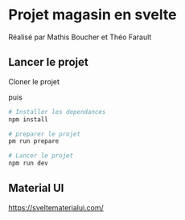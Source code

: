 # Projet magasin en svelte  

Réalisé par Mathis Boucher et Théo Farault

## Lancer le projet 

Cloner le projet

puis  

```bash
# Installer les dependances
npm install   

# preparer le projet
pm run prepare

# Lancer le projet
npm run dev  
```

## Material UI  

https://sveltematerialui.com/  